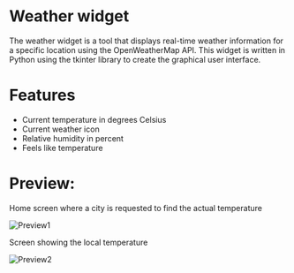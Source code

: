 
# Weather widget

The weather widget is a tool that displays real-time weather information for a specific location using the OpenWeatherMap API. This widget is written in Python using the tkinter library to create the graphical user interface.

# Features
- Current temperature in degrees Celsius
- Current weather icon
- Relative humidity in percent
- Feels like temperature

# Preview:

Home screen where a city is requested to find the actual temperature


![Preview1](https://user-images.githubusercontent.com/113952514/223328864-7ea1e6b5-fe7e-49f6-9e82-1a0cea6723c8.jpg)


Screen showing the local temperature

![Preview2](https://user-images.githubusercontent.com/113952514/223328962-f8a2fc3b-c232-40f5-bdcf-6bb293743ec1.jpg)
